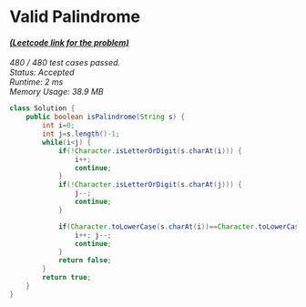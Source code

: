 # **Valid Palindrome**

#### [_(Leetcode link for the problem)_](https://leetcode.com/problems/valid-palindrome/)

_480 / 480 test cases passed.  
Status: Accepted  
Runtime: 2 ms  
Memory Usage: 38.9 MB_

```java
class Solution {
    public boolean isPalindrome(String s) {
        int i=0;
        int j=s.length()-1;
        while(i<j) {
        	if(!Character.isLetterOrDigit(s.charAt(i))) {
        		i++;
        		continue;
        	}
        	if(!Character.isLetterOrDigit(s.charAt(j))) {
        		j--;
        		continue;
        	}

        	if(Character.toLowerCase(s.charAt(i))==Character.toLowerCase(s.charAt(j))) {
        		i++; j--;
        		continue;
        	}
            return false;
        }
        return true;
    }
}
```
